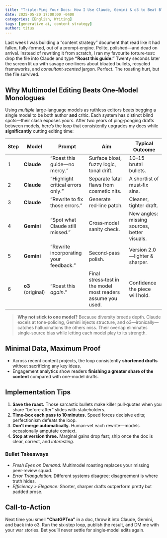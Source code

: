 ```yaml
---
title: "Triple-Ping Your Docs: How I Use Claude, Gemini & o3 to Beat Bland AI Writing"
date: 2025-05-20 17:00:00 -0400
categories: [English, Writing]
tags: [generative ai, content strategy]
author: titus
---
```


Last week I was building a “content strategy” document that read like it had fallen, fully‑formed, out of a prompt‑engine. Polite, polished—and dead on arrival. Instead of rewriting it from scratch, I ran my favourite torture‑test: drop the file into Claude and type **“Roast this guide.”** Twenty seconds later the screen lit up with savage one‑liners about bloated bullets, recycled frameworks, and *consultant‑scented* jargon. Perfect. The roasting hurt, but the file survived.

## Why Multimodel Editing Beats One‑Model Monologues

Using *multiple* large‑language models as ruthless editors beats begging a single model to be both author **and** critic. Each system has distinct blind spots—their clash exposes yours. After two years of ping‑ponging drafts between models, here’s the loop that consistently upgrades my docs while **significantly** cutting editing time:

| Step | Model             | Prompt                                 | Aim                                                          | Typical Outcome                              |
| ---- | ----------------- | -------------------------------------- | ------------------------------------------------------------ | -------------------------------------------- |
| 1    | **Claude**        | “Roast this guide—no mercy.”           | Surface bloat, fuzzy logic, tonal drift.                     | 10–15 brutal bullets.                        |
| 2    | **Claude**        | “Highlight critical errors only.”      | Separate fatal flaws from cosmetic nits.                     | A shortlist of must‑fix sins.                |
| 3    | **Claude**        | “Rewrite to fix those errors.”         | Generate red‑line patch.                                     | Cleaner, tighter draft.                      |
| 4    | **Gemini**        | “Spot what Claude still missed.”       | Cross‑model sanity check.                                    | New angles: missing sources, better visuals. |
| 5    | **Gemini**        | “Rewrite incorporating your feedback.” | Second‑pass polish.                                          | Version 2.0—lighter & sharper.               |
| 6    | **o3** (original) | “Roast this *again*.”                  | Final stress‑test in the model most readers assume you used. | Confidence the piece will hold.              |

> **Why not stick to one model?** Because diversity breeds depth. Claude excels at tone‑policing, Gemini injects structure, and o3—ironically—catches hallucinations the others miss. Their overlap eliminates single‑source bias while letting each model play to its strength.

## Minimal Data, Maximum Proof
- Across recent content projects, the loop consistently **shortened drafts** without sacrificing any key ideas. 
- Engagement analytics show readers **finishing a greater share of the content** compared with one-model drafts.

## Implementation Tips

1. **Save the roast.** Those sarcastic bullets make killer pull‑quotes when you share “before‑after” slides with stakeholders.  
2. **Time‑box each pass to 10 minutes.** Speed forces decisive edits; perfectionism defeats the loop.  
3. **Don’t merge automatically.** Human‑vet each rewrite—models occasionally amputate context.  
4. **Stop at version three.** Marginal gains drop fast; ship once the doc is clear, correct, and *interesting*.

### Bullet Takeaways

- *Fresh Eyes on Demand:* Multimodel roasting replaces your missing peer‑review squad.  
- *Error Triangulation:* Different systems disagree; disagreement is where truth hides.  
- *Efficiency > Elegance:* Shorter, sharper drafts outperform pretty but padded prose.

## Call‑to‑Action

Next time you smell **“ChatGPTea”** in a doc, throw it into Claude, Gemini, and back into o3. Run the six‑step loop, publish the result, and DM me with your war stories. Bet you’ll never settle for single‑model edits again.

